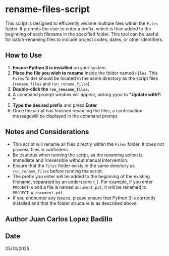 # rename-files-script
This script is designed to efficiently rename multiple files within the `Files` folder. It prompts the user to enter a prefix, which is then added to the beginning of each filename in the specified folder. This tool can be useful for batch-renaming files to include project codes, dates, or other identifiers.

## How to Use 

1. **Ensure Python 3 is installed** on your system.
2. **Place the file you wish to rename** inside the folder named `Files`. This `Files` folder should be located in the same directory as the script files (`rename_files` and `run_rename_files`).
3. **Double-click the `run_renaame_files`.**
4. A command prompt window will appear, asking yyou to **"Update with?: "**
5. **Type the desired prefix** and press **Enter**
6. Once the script has finished renaming the files, a confirmation messagewill be displayed in the command prompt.

## Notes and Considerations

* This script will rename all files directly within the `Files` folder. It does not process files in subfolders.
* Be cautious when running the script, as the renaming action is immediate and irreversible without manual intervention.
* Ensure that the `Files` folder exists in the same directory as `run_rename_files` before running the script.
* The prefix you enter will be added to the beginning of the existing filename, separated by an underscore (`_`). For example, if you enter `PROJECT-A` and a file is named `document.pdf`, it will be renamed to `PROJECT-A_document.pdf`.
* If you encounter any issues, please ensure that Python 3 is correctly installed and that the folder structure is as described above.

## Author Juan Carlos Lopez Badillo

## Date 

05/14/2025

